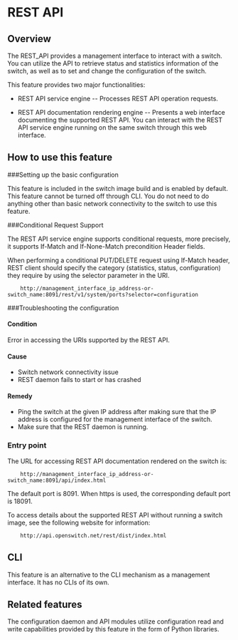 # REST API

## Overview ##
The REST_API provides a management interface to interact with a switch. You can utilize the API to retrieve status and statistics information of the switch, as well as to set and change the configuration of the switch.

This feature provides two major functionalities:

- REST API service engine -- Processes REST API operation requests.

- REST API documentation rendering engine -- Presents a web interface documenting the supported REST API. You can interact with the REST API service engine running on the same switch through this web interface.

## How to use this feature ##

###Setting up the basic configuration

This feature is included in the switch image build and is enabled by default. This feature cannot be turned off through CLI. You do not need to do anything other than basic network connectivity to the switch to use this feature.


###Conditional Request Support

The REST API service engine supports conditional requests, more precisely, it supports If-Match and If-None-Match precondition Header fields.

When performing a conditional PUT/DELETE request using If-Match header, REST client should specify the category (statistics, status, configuration) they require by using the selector parameter in the URI.

```ditaa
    http://management_interface_ip_address-or-switch_name:8091/rest/v1/system/ports?selector=configuration
```

###Troubleshooting the configuration

#### Condition
Error in accessing the URIs supported by the REST API.
#### Cause
- Switch network connectivity issue
- REST daemon fails to start or has crashed
#### Remedy
- Ping the switch at the given IP address after making sure that the IP address is configured for the management interface of the switch.
- Make sure that the REST daemon is running.

### Entry point

The URL for accessing REST API documentation rendered on the switch is:
```ditaa
    http://management_interface_ip_address-or-switch_name:8091/api/index.html
```

The default port is 8091. When https is used, the corresponding default port is 18091.

To access details about the supported REST API without running a switch image, see the following website for information:
```ditaa
    http://api.openswitch.net/rest/dist/index.html
```

## CLI ##
This feature is an alternative to the CLI mechanism as a management interface. It has no CLIs of its own.

## Related features ##
The configuration daemon and API modules utilize configuration read and write capabilities provided by this feature in the form of Python libraries.
